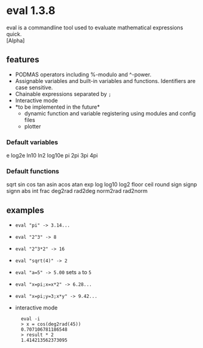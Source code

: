 # eval 1.3.8

eval is a commandline tool used to evaluate mathematical expressions quick.  
\[Alpha\]

## features

- PODMAS operators including %-modulo and ^-power.
- Assignable variables and built-in variables and functions. Identifiers are case sensitive.
- Chainable expressions separated by `;`
- Interactive mode
- \*to be implemented in the future\*
  - dynamic function and variable registering using modules and config files
  - plotter

### Default variables

e log2e ln10 ln2 log10e pi 2pi 3pi 4pi

### Default functions

sqrt sin cos tan asin acos atan exp log log10 log2 floor ceil round sign signp signn abs int frac deg2rad rad2deg norm2rad rad2norm

## examples

- `eval "pi" -> 3.14...`
- `eval "2^3" -> 8`
- `eval "2^3*2" -> 16`
- `eval "sqrt(4)" -> 2`
- `eval "a=5" -> 5.00` sets `a` to `5`
- `eval "x=pi;x=x*2" -> 6.28...`
- `eval "x=pi;y=3;x*y" -> 9.42...`
- interactive mode

  ```shell
    eval -i
    > x = cos(deg2rad(45))
    0.707106781186548
    > result * 2
    1.414213562373095
  ```
